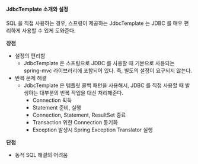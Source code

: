 #### JdbcTemplate 소개와 설정
SQL 을 직접 사용하는 경우, 스프링이 제공하는 JdbcTemplate 는
JDBC 를 매우 편리하게 사용할 수 있게 도와준다.

**장점**
* 설정의 편리함
  * JdbcTemplate 은 스프링으로 JDBC 를 사용할 때 기본으로 사용되는 spring-mvc 라이브러리에 포함되어 있다.
  즉, 별도의 설정이 요구되지 않는다.
* 반복 문제 해결
  * JdbcTemplate 은 템플릿 콜백 패턴을 사용해서, JDBC 를 직접 사용할 때 발생하는 대부분의 반복 작업을 대신 처리해준다.
    * Connection 획득
    * Statement 준비, 실행
    * Connection, Statement, ResultSet 종료
    * Transaction 위한 Connection 동기화
    * Exception 발생시 Spring Exception Translator 실행

**단점**
* 동적 SQL 해결의 어려움